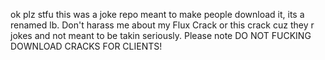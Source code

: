 ok plz stfu this was a joke repo meant to make people download it, its a renamed lb. Don't harass me about my Flux Crack or this crack cuz they r jokes
and not meant to be takin seriously. Please note DO NOT FUCKING DOWNLOAD CRACKS FOR CLIENTS!
